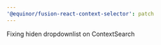 ```yaml
---
'@equinor/fusion-react-context-selector': patch
---
```


Fixing hiden dropdownlist on ContextSearch
